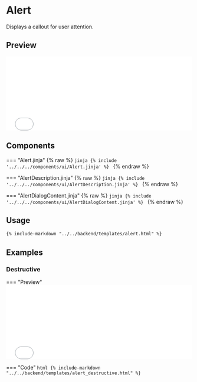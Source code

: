 # Alert

Displays a callout for user attention.


## Preview

<iframe
src="{{ preview_url}}/components/alert"
style="width: 100%; height: 200px; border: none;">
</iframe>

## Components

=== "Alert.jinja"
{% raw %}
    ```jinja
    {% include '../../../components/ui/Alert.jinja' %}
    ```
{% endraw %}

=== "AlertDescription.jinja"
{% raw %}
    ```jinja
    {% include '../../../components/ui/AlertDescription.jinja' %}
    ```
{% endraw %}

=== "AlertDialogContent.jinja"
{% raw %}
    ```jinja
    {% include '../../../components/ui/AlertDialogContent.jinja' %}
    ```
{% endraw %}    


## Usage

```html
{% include-markdown "../../backend/templates/alert.html" %}
```

## Examples 

### Destructive 

=== "Preview"
    <iframe
    src="{{ preview_url}}/components/alert?option=destructive"
    style="width: 100%; height: 200px; border: none;">
    </iframe>

=== "Code"
    ```html
    {% include-markdown "../../backend/templates/alert_destructive.html" %}
    ```
